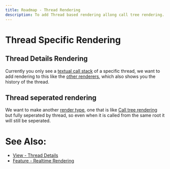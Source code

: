 ```yaml
---
title: Roadmap - Thread Rendering
description: To add Thread based rendering allong call tree rendering.
---
```

# Thread Specific Rendering

## Thread Details Rendering
Currently you only see a [textual call stack](../views/ApplicationInstanceDockWindow/ThreadDetailsView.md) of a specific thread, we want to add rendering to this like the [other renderers](../features/RealtimeRendering.md), which also shows you the history of the thread.


## Thread seperated rendering
We want to make another [render type](../features/RealtimeRendering.md#render-types), one that is like [Call tree rendering](../features/RealtimeRendering.md#realtime-call-tree-rendering) but fully seperated by thread, so even when it is called from the same root it will still be seperated. 



# See Also:
- [View - Thread Details](../views/ApplicationInstanceDockWindow/ThreadDetailsView.md)
- [Feature - Realtime Rendering](../features/RealtimeRendering.md)